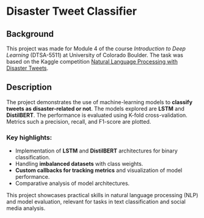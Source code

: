 # Disaster Tweet Classifier

## Background
This project was made for Module 4 of the course *Introduction to Deep Learning* (DTSA-5511) at University of Colorado Boulder. The task was based on the Kaggle competition [Natural Language Processing with Disaster Tweets](https://www.kaggle.com/competitions/nlp-getting-started).

## Description
The project demonstrates the use of machine-learning models to **classify tweets as disaster-related or not**. The models explored are **LSTM** and **DistilBERT**. The performance is evaluated using K-fold cross-validation. Metrics such a precision, recall, and F1-score are plotted.

### Key highlights:
* Implementation of **LSTM** and **DistilBERT** architectures for binary classification.
* Handling **imbalanced datasets** with class weights.
* **Custom callbacks for tracking metrics** and visualization of model performance.
* Comparative analysis of model architectures.

This project showcases practical skills in natural language processing (NLP) and model evaluation, relevant for tasks in text classification and social media analysis.
